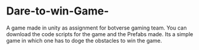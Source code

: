 # Dare-to-win-Game-
A game made in unity as assignment for botverse gaming team.
You can download the code scripts for the game and the Prefabs made.
Its a simple game in which one has to doge the obstacles to win the game.
